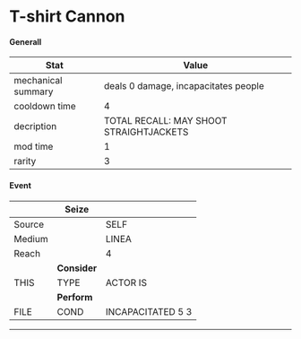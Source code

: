 

# **T-shirt Cannon**


#### **Generall**
| Stat | Value | 
|  --  |  --  | 
| mechanical summary | deals 0 damage, incapacitates people | 
| cooldown time | 4 | 
| decription | TOTAL RECALL: MAY SHOOT STRAIGHTJACKETS | 
| mod time | 1 | 
| rarity | 3 | 



#### **Event**
|  | **Seize** |  | 
|  --  |  --  |  --  | 
| Source |  | SELF | 
| Medium |  | LINEA | 
| Reach |  | 4 | 
|  | **Consider** |  | 
| THIS | TYPE | ACTOR IS | 
|  | **Perform** |  | 
| FILE | COND | INCAPACITATED 5 3 | 

-----  


